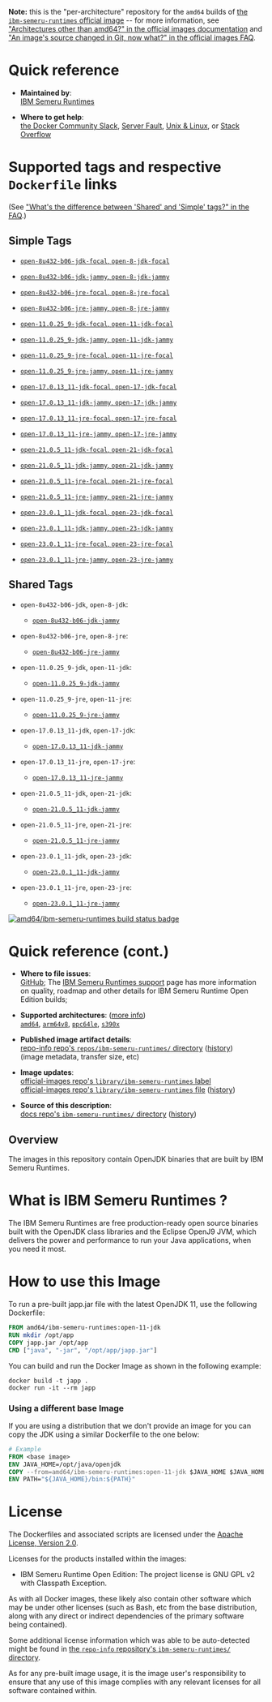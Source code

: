 <!--

********************************************************************************

WARNING:

    DO NOT EDIT "ibm-semeru-runtimes/README.md"

    IT IS AUTO-GENERATED

    (from the other files in "ibm-semeru-runtimes/" combined with a set of templates)

********************************************************************************

-->

**Note:** this is the "per-architecture" repository for the `amd64` builds of [the `ibm-semeru-runtimes` official image](https://hub.docker.com/_/ibm-semeru-runtimes) -- for more information, see ["Architectures other than amd64?" in the official images documentation](https://github.com/docker-library/official-images#architectures-other-than-amd64) and ["An image's source changed in Git, now what?" in the official images FAQ](https://github.com/docker-library/faq#an-images-source-changed-in-git-now-what).

# Quick reference

-	**Maintained by**:  
	[IBM Semeru Runtimes](https://github.com/ibmruntimes/semeru-containers)

-	**Where to get help**:  
	[the Docker Community Slack](https://dockr.ly/comm-slack), [Server Fault](https://serverfault.com/help/on-topic), [Unix & Linux](https://unix.stackexchange.com/help/on-topic), or [Stack Overflow](https://stackoverflow.com/help/on-topic)

# Supported tags and respective `Dockerfile` links

(See ["What's the difference between 'Shared' and 'Simple' tags?" in the FAQ](https://github.com/docker-library/faq#whats-the-difference-between-shared-and-simple-tags).)

## Simple Tags

-	[`open-8u432-b06-jdk-focal`, `open-8-jdk-focal`](https://github.com/ibmruntimes/semeru-containers/blob/0d581de9acf0fefbd9f7c5d7844fa0838d49a27d/8/jdk/ubuntu/focal/Dockerfile.open.releases.full)

-	[`open-8u432-b06-jdk-jammy`, `open-8-jdk-jammy`](https://github.com/ibmruntimes/semeru-containers/blob/0d581de9acf0fefbd9f7c5d7844fa0838d49a27d/8/jdk/ubuntu/jammy/Dockerfile.open.releases.full)

-	[`open-8u432-b06-jre-focal`, `open-8-jre-focal`](https://github.com/ibmruntimes/semeru-containers/blob/0d581de9acf0fefbd9f7c5d7844fa0838d49a27d/8/jre/ubuntu/focal/Dockerfile.open.releases.full)

-	[`open-8u432-b06-jre-jammy`, `open-8-jre-jammy`](https://github.com/ibmruntimes/semeru-containers/blob/0d581de9acf0fefbd9f7c5d7844fa0838d49a27d/8/jre/ubuntu/jammy/Dockerfile.open.releases.full)

-	[`open-11.0.25_9-jdk-focal`, `open-11-jdk-focal`](https://github.com/ibmruntimes/semeru-containers/blob/0d581de9acf0fefbd9f7c5d7844fa0838d49a27d/11/jdk/ubuntu/focal/Dockerfile.open.releases.full)

-	[`open-11.0.25_9-jdk-jammy`, `open-11-jdk-jammy`](https://github.com/ibmruntimes/semeru-containers/blob/0d581de9acf0fefbd9f7c5d7844fa0838d49a27d/11/jdk/ubuntu/jammy/Dockerfile.open.releases.full)

-	[`open-11.0.25_9-jre-focal`, `open-11-jre-focal`](https://github.com/ibmruntimes/semeru-containers/blob/0d581de9acf0fefbd9f7c5d7844fa0838d49a27d/11/jre/ubuntu/focal/Dockerfile.open.releases.full)

-	[`open-11.0.25_9-jre-jammy`, `open-11-jre-jammy`](https://github.com/ibmruntimes/semeru-containers/blob/0d581de9acf0fefbd9f7c5d7844fa0838d49a27d/11/jre/ubuntu/jammy/Dockerfile.open.releases.full)

-	[`open-17.0.13_11-jdk-focal`, `open-17-jdk-focal`](https://github.com/ibmruntimes/semeru-containers/blob/0d581de9acf0fefbd9f7c5d7844fa0838d49a27d/17/jdk/ubuntu/focal/Dockerfile.open.releases.full)

-	[`open-17.0.13_11-jdk-jammy`, `open-17-jdk-jammy`](https://github.com/ibmruntimes/semeru-containers/blob/0d581de9acf0fefbd9f7c5d7844fa0838d49a27d/17/jdk/ubuntu/jammy/Dockerfile.open.releases.full)

-	[`open-17.0.13_11-jre-focal`, `open-17-jre-focal`](https://github.com/ibmruntimes/semeru-containers/blob/0d581de9acf0fefbd9f7c5d7844fa0838d49a27d/17/jre/ubuntu/focal/Dockerfile.open.releases.full)

-	[`open-17.0.13_11-jre-jammy`, `open-17-jre-jammy`](https://github.com/ibmruntimes/semeru-containers/blob/0d581de9acf0fefbd9f7c5d7844fa0838d49a27d/17/jre/ubuntu/jammy/Dockerfile.open.releases.full)

-	[`open-21.0.5_11-jdk-focal`, `open-21-jdk-focal`](https://github.com/ibmruntimes/semeru-containers/blob/0d581de9acf0fefbd9f7c5d7844fa0838d49a27d/21/jdk/ubuntu/focal/Dockerfile.open.releases.full)

-	[`open-21.0.5_11-jdk-jammy`, `open-21-jdk-jammy`](https://github.com/ibmruntimes/semeru-containers/blob/0d581de9acf0fefbd9f7c5d7844fa0838d49a27d/21/jdk/ubuntu/jammy/Dockerfile.open.releases.full)

-	[`open-21.0.5_11-jre-focal`, `open-21-jre-focal`](https://github.com/ibmruntimes/semeru-containers/blob/0d581de9acf0fefbd9f7c5d7844fa0838d49a27d/21/jre/ubuntu/focal/Dockerfile.open.releases.full)

-	[`open-21.0.5_11-jre-jammy`, `open-21-jre-jammy`](https://github.com/ibmruntimes/semeru-containers/blob/0d581de9acf0fefbd9f7c5d7844fa0838d49a27d/21/jre/ubuntu/jammy/Dockerfile.open.releases.full)

-	[`open-23.0.1_11-jdk-focal`, `open-23-jdk-focal`](https://github.com/ibmruntimes/semeru-containers/blob/0d581de9acf0fefbd9f7c5d7844fa0838d49a27d/23/jdk/ubuntu/focal/Dockerfile.open.releases.full)

-	[`open-23.0.1_11-jdk-jammy`, `open-23-jdk-jammy`](https://github.com/ibmruntimes/semeru-containers/blob/0d581de9acf0fefbd9f7c5d7844fa0838d49a27d/23/jdk/ubuntu/jammy/Dockerfile.open.releases.full)

-	[`open-23.0.1_11-jre-focal`, `open-23-jre-focal`](https://github.com/ibmruntimes/semeru-containers/blob/0d581de9acf0fefbd9f7c5d7844fa0838d49a27d/23/jre/ubuntu/focal/Dockerfile.open.releases.full)

-	[`open-23.0.1_11-jre-jammy`, `open-23-jre-jammy`](https://github.com/ibmruntimes/semeru-containers/blob/0d581de9acf0fefbd9f7c5d7844fa0838d49a27d/23/jre/ubuntu/jammy/Dockerfile.open.releases.full)

## Shared Tags

-	`open-8u432-b06-jdk`, `open-8-jdk`:

	-	[`open-8u432-b06-jdk-jammy`](https://github.com/ibmruntimes/semeru-containers/blob/0d581de9acf0fefbd9f7c5d7844fa0838d49a27d/8/jdk/ubuntu/jammy/Dockerfile.open.releases.full)

-	`open-8u432-b06-jre`, `open-8-jre`:

	-	[`open-8u432-b06-jre-jammy`](https://github.com/ibmruntimes/semeru-containers/blob/0d581de9acf0fefbd9f7c5d7844fa0838d49a27d/8/jre/ubuntu/jammy/Dockerfile.open.releases.full)

-	`open-11.0.25_9-jdk`, `open-11-jdk`:

	-	[`open-11.0.25_9-jdk-jammy`](https://github.com/ibmruntimes/semeru-containers/blob/0d581de9acf0fefbd9f7c5d7844fa0838d49a27d/11/jdk/ubuntu/jammy/Dockerfile.open.releases.full)

-	`open-11.0.25_9-jre`, `open-11-jre`:

	-	[`open-11.0.25_9-jre-jammy`](https://github.com/ibmruntimes/semeru-containers/blob/0d581de9acf0fefbd9f7c5d7844fa0838d49a27d/11/jre/ubuntu/jammy/Dockerfile.open.releases.full)

-	`open-17.0.13_11-jdk`, `open-17-jdk`:

	-	[`open-17.0.13_11-jdk-jammy`](https://github.com/ibmruntimes/semeru-containers/blob/0d581de9acf0fefbd9f7c5d7844fa0838d49a27d/17/jdk/ubuntu/jammy/Dockerfile.open.releases.full)

-	`open-17.0.13_11-jre`, `open-17-jre`:

	-	[`open-17.0.13_11-jre-jammy`](https://github.com/ibmruntimes/semeru-containers/blob/0d581de9acf0fefbd9f7c5d7844fa0838d49a27d/17/jre/ubuntu/jammy/Dockerfile.open.releases.full)

-	`open-21.0.5_11-jdk`, `open-21-jdk`:

	-	[`open-21.0.5_11-jdk-jammy`](https://github.com/ibmruntimes/semeru-containers/blob/0d581de9acf0fefbd9f7c5d7844fa0838d49a27d/21/jdk/ubuntu/jammy/Dockerfile.open.releases.full)

-	`open-21.0.5_11-jre`, `open-21-jre`:

	-	[`open-21.0.5_11-jre-jammy`](https://github.com/ibmruntimes/semeru-containers/blob/0d581de9acf0fefbd9f7c5d7844fa0838d49a27d/21/jre/ubuntu/jammy/Dockerfile.open.releases.full)

-	`open-23.0.1_11-jdk`, `open-23-jdk`:

	-	[`open-23.0.1_11-jdk-jammy`](https://github.com/ibmruntimes/semeru-containers/blob/0d581de9acf0fefbd9f7c5d7844fa0838d49a27d/23/jdk/ubuntu/jammy/Dockerfile.open.releases.full)

-	`open-23.0.1_11-jre`, `open-23-jre`:

	-	[`open-23.0.1_11-jre-jammy`](https://github.com/ibmruntimes/semeru-containers/blob/0d581de9acf0fefbd9f7c5d7844fa0838d49a27d/23/jre/ubuntu/jammy/Dockerfile.open.releases.full)

[![amd64/ibm-semeru-runtimes build status badge](https://img.shields.io/jenkins/s/https/doi-janky.infosiftr.net/job/multiarch/job/amd64/job/ibm-semeru-runtimes.svg?label=amd64/ibm-semeru-runtimes%20%20build%20job)](https://doi-janky.infosiftr.net/job/multiarch/job/amd64/job/ibm-semeru-runtimes/)

# Quick reference (cont.)

-	**Where to file issues**:  
	[GitHub](https://github.com/ibmruntimes/Semeru-Runtimes/issues); The [IBM Semeru Runtimes support](https://ibm.com/semeru-runtimes) page has more information on quality, roadmap and other details for IBM Semeru Runtime Open Edition builds;

-	**Supported architectures**: ([more info](https://github.com/docker-library/official-images#architectures-other-than-amd64))  
	[`amd64`](https://hub.docker.com/r/amd64/ibm-semeru-runtimes/), [`arm64v8`](https://hub.docker.com/r/arm64v8/ibm-semeru-runtimes/), [`ppc64le`](https://hub.docker.com/r/ppc64le/ibm-semeru-runtimes/), [`s390x`](https://hub.docker.com/r/s390x/ibm-semeru-runtimes/)

-	**Published image artifact details**:  
	[repo-info repo's `repos/ibm-semeru-runtimes/` directory](https://github.com/docker-library/repo-info/blob/master/repos/ibm-semeru-runtimes) ([history](https://github.com/docker-library/repo-info/commits/master/repos/ibm-semeru-runtimes))  
	(image metadata, transfer size, etc)

-	**Image updates**:  
	[official-images repo's `library/ibm-semeru-runtimes` label](https://github.com/docker-library/official-images/issues?q=label%3Alibrary%2Fibm-semeru-runtimes)  
	[official-images repo's `library/ibm-semeru-runtimes` file](https://github.com/docker-library/official-images/blob/master/library/ibm-semeru-runtimes) ([history](https://github.com/docker-library/official-images/commits/master/library/ibm-semeru-runtimes))

-	**Source of this description**:  
	[docs repo's `ibm-semeru-runtimes/` directory](https://github.com/docker-library/docs/tree/master/ibm-semeru-runtimes) ([history](https://github.com/docker-library/docs/commits/master/ibm-semeru-runtimes))

## Overview

The images in this repository contain OpenJDK binaries that are built by IBM Semeru Runtimes.

# What is IBM Semeru Runtimes ?

The IBM Semeru Runtimes are free production-ready open source binaries built with the OpenJDK class libraries and the Eclipse OpenJ9 JVM, which delivers the power and performance to run your Java applications, when you need it most.

# How to use this Image

To run a pre-built japp.jar file with the latest OpenJDK 11, use the following Dockerfile:

```dockerfile
FROM amd64/ibm-semeru-runtimes:open-11-jdk
RUN mkdir /opt/app
COPY japp.jar /opt/app
CMD ["java", "-jar", "/opt/app/japp.jar"]
```

You can build and run the Docker Image as shown in the following example:

```console
docker build -t japp .
docker run -it --rm japp
```

### Using a different base Image

If you are using a distribution that we don't provide an image for you can copy the JDK using a similar Dockerfile to the one below:

```dockerfile
# Example
FROM <base image>
ENV JAVA_HOME=/opt/java/openjdk
COPY --from=amd64/ibm-semeru-runtimes:open-11-jdk $JAVA_HOME $JAVA_HOME
ENV PATH="${JAVA_HOME}/bin:${PATH}"
```

# License

The Dockerfiles and associated scripts are licensed under the [Apache License, Version 2.0](http://www.apache.org/licenses/LICENSE-2.0.html).

Licenses for the products installed within the images:

-	IBM Semeru Runtime Open Edition: The project license is GNU GPL v2 with Classpath Exception.

As with all Docker images, these likely also contain other software which may be under other licenses (such as Bash, etc from the base distribution, along with any direct or indirect dependencies of the primary software being contained).

Some additional license information which was able to be auto-detected might be found in [the `repo-info` repository's `ibm-semeru-runtimes/` directory](https://github.com/docker-library/repo-info/tree/master/repos/ibm-semeru-runtimes).

As for any pre-built image usage, it is the image user's responsibility to ensure that any use of this image complies with any relevant licenses for all software contained within.
